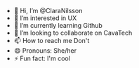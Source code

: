 - 👋 Hi, I’m @ClaraNilsson
- 👀 I’m interested in UX
- 🌱 I’m currently learning Github
- 💞️ I’m looking to collaborate on CavaTech
- 📫 How to reach me Don't
- 😄 Pronouns: She/her
- ⚡ Fun fact: I'm cool

<!---
ClaraNilsson/ClaraNilsson is a ✨ special ✨ repository because its `README.md` (this file) appears on your GitHub profile.
You can click the Preview link to take a look at your changes.
--->
